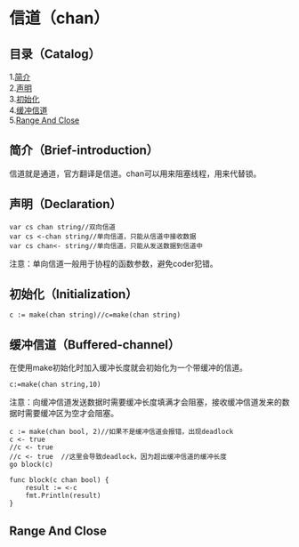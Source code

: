 # 信道（chan）
## 目录（Catalog）
1.[简介](#简介brief-introduction)</br>
2.[声明](#声明declaration)</br>
3.[初始化](#初始化initialization)</br>
4.[缓冲信道](#缓冲信道buffered-channel)</br>
5.[Range And Close](#range-and-close)</br>
## 简介（Brief-introduction）
信道就是通道，官方翻译是信道。chan可以用来阻塞线程，用来代替锁。
## 声明（Declaration）
```
var cs chan string//双向信道
var cs <-chan string//单向信道，只能从信道中接收数据
var cs chan<- string//单向信道，只能从发送数据到信道中
```
注意：单向信道一般用于协程的函数参数，避免coder犯错。
## 初始化（Initialization）
```
c := make(chan string)//c=make(chan string)
```
## 缓冲信道（Buffered-channel）
在使用make初始化时加入缓冲长度就会初始化为一个带缓冲的信道。
```
c:=make(chan string,10)
```
注意：向缓冲信道发送数据时需要缓冲长度填满才会阻塞，接收缓冲信道发来的数据时需要缓冲区为空才会阻塞。
```
c := make(chan bool, 2)//如果不是缓冲信道会报错，出现deadlock
c <- true
//c <- true
//c <- true  //这里会导致deadlock，因为超出缓冲信道的缓冲长度
go block(c)

func block(c chan bool) {
	result := <-c
	fmt.Println(result)
}
```
## Range And Close
